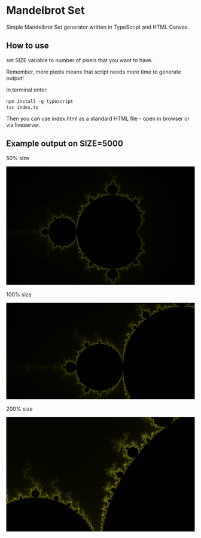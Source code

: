 # Mandelbrot Set

Simple Mandelbrot Set generator written in TypeScript and HTML Canvas.

## How to use

set SIZE variable to number of pixels that you want to have.

Remember, more pixels means that script needs more time to generate output!

In terminal enter

```shell script
npm install -g typescript
tsc index.ts
```

Then you can use index.html as a standard HTML file - open in browser or via liveserver.

## Example output on SIZE=5000

50% size

![output](https://raw.githubusercontent.com/szymonszoldra/mandelbrot-set-ts/main/docs/50percent.png)

100% size

![output](https://raw.githubusercontent.com/szymonszoldra/mandelbrot-set-ts/main/docs/100percent.png)

200% size

![output](https://raw.githubusercontent.com/szymonszoldra/mandelbrot-set-ts/main/docs/200percent.png)
